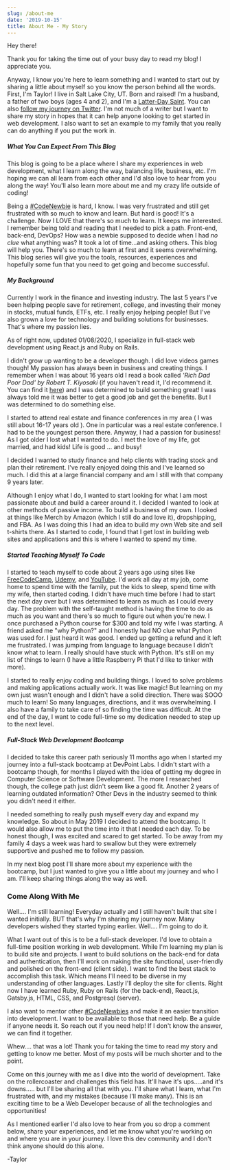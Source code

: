 ```yaml
---
slug: /about-me
date: '2019-10-15'
title: About Me - My Story
---
```

Hey there!

Thank you for taking the time out of your busy day to read my blog! I appreciate you.

Anyway, I know you're here to learn something and I wanted to start out by sharing a little about myself so you know the person behind all the words. First, I'm Taylor! I live in Salt Lake City, UT. Born and raised! I'm a husband, a father of two boys (ages 4 and 2), and I'm a [Latter-Day Saint](https://lds.org). You can also [follow my journey on Twitter](https://twitter.com/codewithtaylor). I'm not much of a writer but I want to share my story in hopes that it can help anyone looking to get started in web development. I also want to set an example to my family that you really can do anything if you put the work in.

##### What You Can Expect From This Blog

This blog is going to be a place where I share my experiences in web development, what I learn along the way, balancing life, business, etc. I'm hoping we can all learn from each other and I'd also love to hear from you along the way! You'll also learn more about me and my crazy life outside of coding!

Being a [\#CodeNewbie](https://twitter.com/search?q=%23CodeNewbie&src=typeahead_click) is hard, I know. I was very frustrated and still get frustrated with so much to know and learn. But hard is good! It's a challenge. Now I LOVE that there's so much to learn. It keeps me interested. I remember being told and reading that I needed to pick a path. Front-end, back-end, DevOps? How was a newbie supposed to decide when I had *no clue* what anything was? It took a lot of time...and asking others. This blog will help you. There's so much to learn at first and it seems overwhelming. This blog series will give you the tools, resources, experiences and hopefully some fun that you need to get going and become successful. 

##### My Background

Currently I work in the finance and investing industry. The last 5 years I've been helping people save for retirement, college, and investing their money in stocks, mutual funds, ETFs, etc. I really enjoy helping people! But I've also grown a love for technology and building solutions for businesses. That's where my passion lies. 

As of right now, updated 01/08/2020, I specialize in full-stack web development using React.js and Ruby on Rails.

I didn't grow up wanting to be a developer though. I did love videos games though! My passion has always been in business and creating things. I remember when I was about 16 years old I read a book called *'Rich Dad Poor Dad' by Robert T. Kiyosaki*  (if you haven't read it, I'd recommend it. You can find it [here](https://amzn.to/2Xksrfd)) and I was determined to build something great! I was always told me it was better to get a good job and get the benefits. But I was determined to do something else. 

I started to attend real estate and finance conferences in my area ( I was still about 16-17 years old ). One in particular was a real estate conference. I had to be the youngest person there.  Anyway, I had a passion for business! As I got older I lost what I wanted to do. I met the love of my life, got married, and had kids! Life is good ... and busy!

I decided I wanted to study finance and help clients with trading stock and plan their retirement. I've really enjoyed doing this and I've learned so much. I did this at a large financial company and am I still with that company 9 years later. 

Although I enjoy what I do, I wanted to start looking for what I am most passionate about and build a career around it. I decided I wanted to look at other methods of passive income. To build a business of my own. I looked at things like Merch by Amazon (which I still do and love it), dropshipping, and FBA. As I was doing this I had an idea to build my own Web site and sell t-shirts there.  As I started to code, I found that I get lost in building web sites and applications and this is where I wanted to spend my time. 

##### Started Teaching Myself To Code

I started to teach myself to code about 2 years ago using sites like [FreeCodeCamp](https://www.freecodecamp.org/), [Udemy](udemy.com), and [YouTube](youtube.com). I'd work all day at my job, come home to spend time with the family, put the kids to sleep, spend time with my wife, then started coding. I didn't have much time before I had to start the next day over but I was determined to learn as much as I could every day. The problem with the self-taught method is having the time to do as much as you want and there's so much to figure out when you're new. I once purchased a Python course for $300 and told my wife I was starting. A friend asked me "why Python?" and I honestly had NO clue what Python was used for. I just heard it was good. I ended up getting a refund and it left me frustrated. I was jumping from language to language because I didn't know what to learn. I really should have stuck with Python. It's still on my list of things to learn (I have a little Raspberry Pi that I'd like to tinker with more).

I started to really enjoy coding and building things. I loved to solve problems and making applications actually work. It was like magic! But learning on my own just wasn't enough and I didn't have a solid direction. There was SOOO much to learn! So many languages, directions, and it was overwhelming. I also have a family to take care of so finding the time was difficult. At the end of the day, I want to code full-time so my dedication needed to step up to the next level.

##### Full-Stack Web Development Bootcamp

I decided to take this career path seriously 11 months ago when I started my journey into a full-stack bootcamp at DevPoint Labs. I didn't start with a bootcamp though, for months I played with the idea of getting my degree in Computer Science or Software Development. The more I researched though, the college path just didn't seem like a good fit. Another 2 years of learning outdated information? Other Devs in the industry seemed to think you didn't need it either. 

I needed something to really push myself every day and expand my knowledge. So about in May 2019 I decided to attend the bootcamp. It would also allow me to put the time into it that I needed each day. To be honest though, I was excited and scared to get started. To be away from my family 4 days a week was hard to swallow but they were extremely supportive and pushed me to follow my passion.

In my next blog post I'll share more about my experience with the bootcamp, but I just wanted to give you a little about my journey and who I am. I'll keep sharing things along the way as well.

### Come Along With Me

Well.... I'm still learning! Everyday actually and I still haven't built that site I wanted initially. BUT that's why I'm sharing my journey now. Many developers wished they started typing earlier. Well.... I'm going to do it. 

What I want out of this is to be a full-stack developer. I'd love to obtain a full-time position working in web development. While I'm learning my plan is to build site and projects. I want to build solutions on the back-end for data and authentication, then I'll work on making the site functional, user-friendly and polished on the front-end (client side). I want to find the best stack to accomplish this task. Which means I'll need to be diverse in my understanding of other languages. Lastly I'll deploy the site for clients.  Right now I have learned Ruby, Ruby on Rails (for the back-end), React.js, Gatsby.js, HTML, CSS, and Postgresql (server). 

I also want to mentor other [\#CodeNewbies](https://twitter.com/search?q=%23CodeNewbie&src=typeahead_click) and make it an easier transition into development. I want to be available to those that need help. Be a guide if anyone needs it. So reach out if you need help! If I don't know the answer, we can find it together.

Whew.... that was a lot! Thank you for taking the time to read my story and getting to know me better. Most of my posts will be much shorter and to the point. 

Come on this journey with me as I dive into the world of development. Take on the rollercoaster and challenges this field has. It'll have it's ups.....and it's downs..... but I'll be sharing all that with you. I'll share what I learn, what I'm frustrated with, and my mistakes (because I'll make many). This is an exciting time to be a Web Developer because of all the technologies and opportunities! 

As I mentioned earlier I'd also love to hear from you so drop a comment below, share your experiences, and let me know what you're working on and where you are in your journey. I love this dev community and I don't think anyone should do this alone.

\-Taylor
